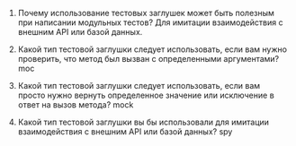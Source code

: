 1) Почему использование тестовых заглушек может быть полезным при написании модульных тестов?
   Для имитации взаимодействия с внешним API или базой данных.
    
2) Какой тип тестовой заглушки следует использовать, если вам нужно проверить, что метод был вызван с определенными аргументами?
   moc
3) Какой тип тестовой заглушки следует использовать, если вам просто нужно вернуть определенное значение или исключение в ответ на вызов метода?
   mock
4) Какой тип тестовой заглушки вы бы использовали для имитации взаимодействия с внешним API или базой данных?
   spy